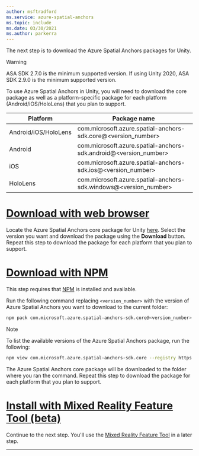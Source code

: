 ```yaml
---
author: msftradford
ms.service: azure-spatial-anchors
ms.topic: include
ms.date: 03/30/2021
ms.author: parkerra
---
```


The next step is to download the Azure Spatial Anchors packages for Unity. 

> [!WARNING]
> ASA SDK 2.7.0 is the minimum supported version. If using Unity 2020, ASA SDK 2.9.0 is the minimum supported version.

To use Azure Spatial Anchors in Unity, you will need to download the core package as well as a platform-specific package for each platform (Android/iOS/HoloLens) that you plan to support.

| Platform | Package name                                    |
|----------|-------------------------------------------------|
| Android/iOS/HoloLens  | com.microsoft.azure.spatial-anchors-sdk.core@<version_number> |
| Android  | com.microsoft.azure.spatial-anchors-sdk.android@<version_number> |
| iOS      | com.microsoft.azure.spatial-anchors-sdk.ios@<version_number>     |
| HoloLens | com.microsoft.azure.spatial-anchors-sdk.windows@<version_number> |

# [Download with web browser](#tab/unity-package-web-ui)

Locate the Azure Spatial Anchors core package for Unity [here](https://aka.ms/aoa/unity-sdk/package). Select the version you want and download the package using the **Download** button. Repeat this step to download the package for each platform that you plan to support.

# [Download with NPM](#tab/unity-package-npm)

This step requires that <a href="https://www.npmjs.com/get-npm" target="_blank">NPM</a> is installed and available.

Run the following command replacing `<version_number>` with the version of Azure Spatial Anchors you want to download
to the current folder:

```bash
npm pack com.microsoft.azure.spatial-anchors-sdk.core@<version_number> --registry https://pkgs.dev.azure.com/aipmr/MixedReality-Unity-Packages/_packaging/Unity-packages/npm/registry/
```

> [!NOTE]
> To list the available versions of the Azure Spatial Anchors package, run the following:
>
> ```bash
> npm view com.microsoft.azure.spatial-anchors-sdk.core --registry https://pkgs.dev.azure.com/aipmr/MixedReality-Unity-Packages/_packaging/Unity-packages/npm/registry/ versions
> ```

The Azure Spatial Anchors core package will be downloaded to the folder where you ran the command. Repeat this step to download the package for each platform that you plan to support.

# [Install with Mixed Reality Feature Tool (beta)](#tab/unity-package-mixed-reality-feature-tool)

Continue to the next step. You'll use the <a a href="/windows/mixed-reality/develop/unity/welcome-to-mr-feature-tool" target="_blank">Mixed Reality Feature Tool</a> in a later step.

---